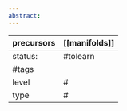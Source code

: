 ```yaml
---
abstract:
---
```

| precursors | [[manifolds]] |
| ---------- | ------------- |
| status:    | #tolearn      |
| #tags      |               |
| level      | #             |
| type       | #                         |
